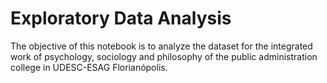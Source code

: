 # Exploratory Data Analysis
The objective of this notebook is to analyze the dataset for the integrated work of psychology, sociology and philosophy of the public administration college in UDESC-ESAG Florianópolis.
